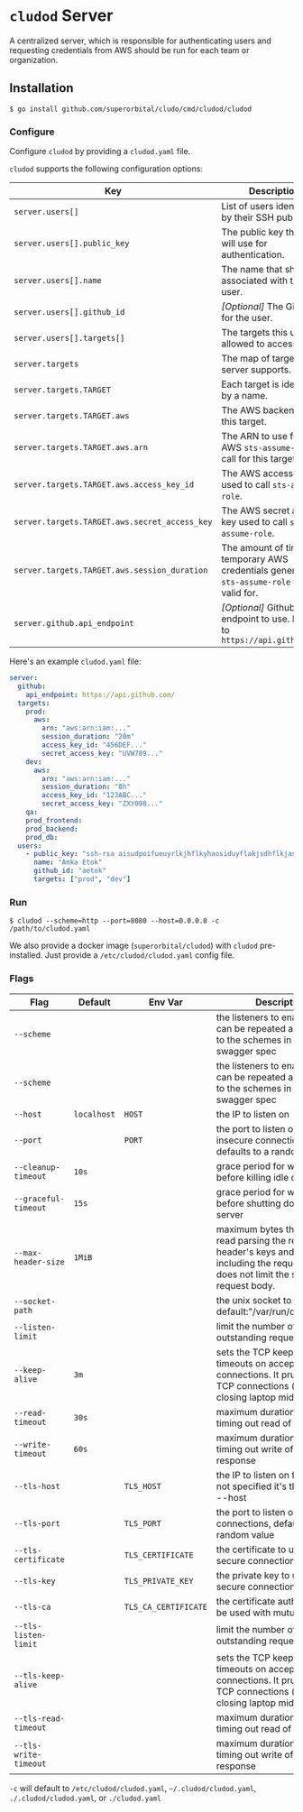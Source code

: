 # `cludod` Server

A centralized server, which is responsible for authenticating users and requesting credentials from AWS should be run for each team or organization.

## Installation

``` console
$ go install github.com/superorbital/cludo/cmd/cludod/cludod
```

### Configure

Configure `cludod` by providing a `cludod.yaml` file.

`cludod` supports the following configuration options:

Key                                           | Description
----                                          | ------------
`server.users[]`                              | List of users identified by their SSH public key.
`server.users[].public_key`                   | The public key this user will use for authentication.
`server.users[].name`                         | The name that should be associated with this user.
`server.users[].github_id`                    | _[Optional]_ The Github ID for the user.
`server.users[].targets[]`                    | The targets this user is allowed to access.
`server.targets`                              | The map of targets the server supports.
`server.targets.TARGET`                       | Each target is identified by a name.
`server.targets.TARGET.aws`                   | The AWS backend for this target.
`server.targets.TARGET.aws.arn`               | The ARN to use for the AWS `sts-assume-role` call for this target.
`server.targets.TARGET.aws.access_key_id`     | The AWS access key ID used to call `sts-assume-role`.
`server.targets.TARGET.aws.secret_access_key` | The AWS secret access key used to call `sts-assume-role`.
`server.targets.TARGET.aws.session_duration`  | The amount of time the temporary AWS credentials generated by `sts-assume-role` will be valid for.
`server.github.api_endpoint`                  | _[Optional]_ Github V3 API endpoint to use. Defaults to `https://api.github.com/`

Here's an example `cludod.yaml` file:

```yaml
server:
  github:
    api_endpoint: https://api.github.com/
  targets:
    prod:
      aws:
        arn: "aws:arn:iam:..."
        session_duration: "20m"
        access_key_id: "456DEF..."
        secret_access_key: "UVW789..."
    dev:
      aws:
        arn: "aws:arn:iam:..."
        session_duration: "8h"
        access_key_id: "123ABC..."
        secret_access_key: "ZXY098..."
    qa:
    prod_frontend:
    prod_backend:
    prod_db:
  users:
    - public_key: "ssh-rsa aisudpoifueuyrlkjhflkyhaosiduyflakjsdhflkjashdf7898798765489..."
      name: "Amka Etok"
      github_id: "aetok"
      targets: ["prod", "dev"]
```

### Run

``` console
$ cludod --scheme=http --port=8080 --host=0.0.0.0 -c /path/to/cludod.yaml 
```

We also provide a docker image (`superorbital/cludod`) with `cludod` pre-installed. Just provide a `/etc/cludod/cludod.yaml` config file.

### Flags

Flag                  | Default     | Env Var              | Description
-----                 | ----        | ------               | ---
`--scheme`            |             |                      | the listeners to enable, this can be repeated and defaults to the schemes in the swagger spec
`--scheme`            |             |                      | the listeners to enable, this can be repeated and defaults to the schemes in the swagger spec
`--host`              | `localhost` | `HOST`               | the IP to listen on
`--port`              |             | `PORT`               | the port to listen on for insecure connections, defaults to a random value
`--cleanup-timeout`   | `10s`       |                      | grace period for which to wait before killing idle connections
`--graceful-timeout`  | `15s`       |                      | grace period for which to wait before shutting down the server
`--max-header-size`   | `1MiB`      |                      | maximum bytes the server will read parsing the request header's keys and values, including the request line. It does not limit the size of the request body.
`--socket-path`       |             |                      | the unix socket to listen on default:"/var/run/cludod.sock"
`--listen-limit`      |             |                      | limit the number of outstanding requests
`--keep-alive`        | `3m`        |                      | sets the TCP keep-alive timeouts on accepted connections. It prunes dead TCP connections ( e.g. closing laptop mid-download)
`--read-timeout`      | `30s`       |                      | maximum duration before timing out read of the request
`--write-timeout`     | `60s`       |                      | maximum duration before timing out write of the response
`--tls-host`          |             | `TLS_HOST`           | the IP to listen on for tls, when not specified it's the same as --host
`--tls-port`          |             | `TLS_PORT`           | the port to listen on for secure connections, defaults to a random value
`--tls-certificate`   |             | `TLS_CERTIFICATE`    | the certificate to use for secure connections
`--tls-key`           |             | `TLS_PRIVATE_KEY`    | the private key to use for secure connections
`--tls-ca`            |             | `TLS_CA_CERTIFICATE` | the certificate authority file to be used with mutual tls auth
`--tls-listen-limit`  |             |                      | limit the number of outstanding requests
`--tls-keep-alive`    |             |                      | sets the TCP keep-alive timeouts on accepted connections. It prunes dead TCP connections ( e.g. closing laptop mid-download)
`--tls-read-timeout`  |             |                      | maximum duration before timing out read of the request
`--tls-write-timeout` |             |                      | maximum duration before timing out write of the response

`-c` will default to `/etc/cludod/cludod.yaml`, `~/.cludod/cludod.yaml`, `./.cludod/cludod.yaml`, or `./cludod.yaml`
